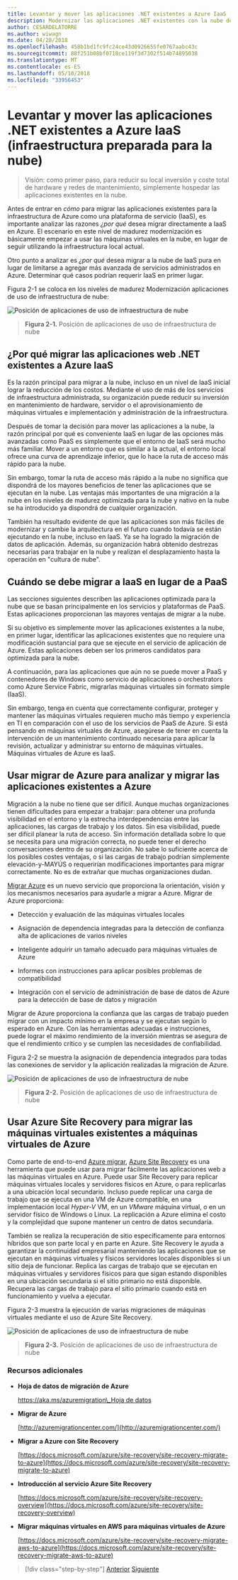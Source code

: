 ```yaml
---
title: Levantar y mover las aplicaciones .NET existentes a Azure IaaS (infraestructura preparada para la nube)
description: Modernizar las aplicaciones .NET existentes con la nube de Azure y los contenedores de Windows.
author: CESARDELATORRE
ms.author: wiwagn
ms.date: 04/28/2018
ms.openlocfilehash: 458b1bd1fc9fc24ce43d0926655fe0767aabc43c
ms.sourcegitcommit: 88f251b08bf0718ce119f3d7302f514b74895038
ms.translationtype: MT
ms.contentlocale: es-ES
ms.lasthandoff: 05/10/2018
ms.locfileid: "33956453"
---
```

# <a name="lift-and-shift-existing-net-apps-to-azure-iaas-cloud-infrastructure-ready"></a>Levantar y mover las aplicaciones .NET existentes a Azure IaaS (infraestructura preparada para la nube)

> Visión: como primer paso, para reducir su local inversión y coste total de hardware y redes de mantenimiento, simplemente hospedar las aplicaciones existentes en la nube.

Antes de entrar en *cómo* para migrar las aplicaciones existentes para la infraestructura de Azure como una plataforma de servicio (IaaS), es importante analizar las razones *¿por qué* desea migrar directamente a IaaS en Azure. El escenario en este nivel de madurez modernización es básicamente empezar a usar las máquinas virtuales en la nube, en lugar de seguir utilizando la infraestructura local actual.

Otro punto a analizar es *¿por qué* desea migrar a la nube de IaaS pura en lugar de limitarse a agregar más avanzada de servicios administrados en Azure. Determinar qué casos podrían requerir IaaS en primer lugar.

Figura 2-1 se coloca en los niveles de madurez Modernización aplicaciones de uso de infraestructura de nube:

![Posición de aplicaciones de uso de infraestructura de nube](./media/image2-1.png)

> **Figura 2-1.** Posición de aplicaciones de uso de infraestructura de nube

## <a name="why-migrate-existing-net-web-applications-to-azure-iaas"></a>¿Por qué migrar las aplicaciones web .NET existentes a Azure IaaS

Es la razón principal para migrar a la nube, incluso en un nivel de IaaS inicial lograr la reducción de los costos. Mediante el uso de más de los servicios de infraestructura administrada, su organización puede reducir su inversión en mantenimiento de hardware, servidor o el aprovisionamiento de máquinas virtuales e implementación y administración de la infraestructura.

Después de tomar la decisión para mover las aplicaciones a la nube, la razón principal por qué es conveniente IaaS en lugar de las opciones más avanzadas como PaaS es simplemente que el entorno de IaaS será mucho más familiar. Mover a un entorno que es similar a la actual, el entorno local ofrece una curva de aprendizaje inferior, que lo hace la ruta de acceso más rápido para la nube.

Sin embargo, tomar la ruta de acceso más rápido a la nube no significa que dispondrá de los mayores beneficios de tener las aplicaciones que se ejecutan en la nube. Las ventajas más importantes de una migración a la nube en los niveles de madurez optimizada para la nube y nativo en la nube se ha introducido ya dispondrá de cualquier organización.

También ha resultado evidente de que las aplicaciones son más fáciles de modernizar y cambie la arquitectura en el futuro cuando todavía se están ejecutando en la nube, incluso en IaaS. Ya se ha logrado la migración de datos de aplicación. Además, su organización habrá obtenido destrezas necesarias para trabajar en la nube y realizan el desplazamiento hasta la operación en "cultura de nube".

## <a name="when-to-migrate-to-iaas-instead-of-to-paas"></a>Cuándo se debe migrar a IaaS en lugar de a PaaS

Las secciones siguientes describen las aplicaciones optimizada para la nube que se basan principalmente en los servicios y plataformas de PaaS. Estas aplicaciones proporcionan las mayores ventajas de migrar a la nube. 

Si su objetivo es simplemente mover las aplicaciones existentes a la nube, en primer lugar, identificar las aplicaciones existentes que no requiere una modificación sustancial para que se ejecute en el servicio de aplicación de Azure. Estas aplicaciones deben ser los primeros candidatos para optimizada para la nube. 

A continuación, para las aplicaciones que aún no se puede mover a PaaS y contenedores de Windows como servicio de aplicaciones o orchestrators como Azure Service Fabric, migrarlas máquinas virtuales sin formato simple (IaaS). 

Sin embargo, tenga en cuenta que correctamente configurar, proteger y mantener las máquinas virtuales requieren mucho más tiempo y experiencia en TI en comparación con el uso de los servicios de PaaS de Azure. Si está pensando en máquinas virtuales de Azure, asegúrese de tener en cuenta la intervención de un mantenimiento continuado necesaria para aplicar la revisión, actualizar y administrar su entorno de máquinas virtuales. Máquinas virtuales de Azure es IaaS.

## <a name="use-azure-migrate-to-analyze-and-migrate-your-existing-applications-to-azure"></a>Usar migrar de Azure para analizar y migrar las aplicaciones existentes a Azure

Migración a la nube no tiene que ser difícil. Aunque muchas organizaciones tienen dificultades para empezar a trabajar: para obtener una profunda visibilidad en el entorno y la estrecha interdependencias entre las aplicaciones, las cargas de trabajo y los datos. Sin esa visibilidad, puede ser difícil planear la ruta de acceso. Sin información detallada sobre lo que se necesita para una migración correcta, no puede tener el derecho conversaciones dentro de su organización. No sabe lo suficiente acerca de los posibles costes ventajas, o si las cargas de trabajo podrían simplemente elevación-y-MAYÚS o requerirían modificaciones importantes para migrar correctamente. No es de extrañar que muchas organizaciones dudan.

[Migrar Azure](https://aka.ms/azuremigrate) es un nuevo servicio que proporciona la orientación, visión y los mecanismos necesarios para ayudarle a migrar a Azure. Migrar de Azure proporciona:

- Detección y evaluación de las máquinas virtuales locales

- Asignación de dependencia integradas para la detección de confianza alta de aplicaciones de varios niveles

- Inteligente adquirir un tamaño adecuado para máquinas virtuales de Azure

- Informes con instrucciones para aplicar posibles problemas de compatibilidad

- Integración con el servicio de administración de base de datos de Azure para la detección de base de datos y migración

Migrar de Azure proporciona la confianza que las cargas de trabajo pueden migrar con un impacto mínimo en la empresa y se ejecutan según lo esperado en Azure. Con las herramientas adecuadas e instrucciones, puede lograr el máximo rendimiento de la inversión mientras se asegura de que el rendimiento crítico y se cumplen las necesidades de confiabilidad.

Figura 2-2 se muestra la asignación de dependencia integrados para todas las conexiones de servidor y la aplicación realizadas la migración de Azure.

![Posición de aplicaciones de uso de infraestructura de nube](./media/image2-2.png)

> **Figura 2-2.** Posición de aplicaciones de uso de infraestructura de nube

## <a name="use-azure-site-recovery-to-migrate-your-existing-vms-to-azure-vms"></a>Usar Azure Site Recovery para migrar las máquinas virtuales existentes a máquinas virtuales de Azure

Como parte de end-to-end [Azure migrar](https://aka.ms/azuremigrate), [Azure Site Recovery](https://docs.microsoft.com/azure/site-recovery/site-recovery-overview) es una herramienta que puede usar para migrar fácilmente las aplicaciones web a las máquinas virtuales en Azure. Puede usar Site Recovery para replicar máquinas virtuales locales y servidores físicos en Azure, o para replicarlas a una ubicación local secundario. Incluso puede replicar una carga de trabajo que se ejecuta en una VM de Azure compatible, en una implementación local *Hyper-V* VM, en un *VMware* máquina virtual, o en un servidor físico de Windows o Linux. La replicación a Azure elimina el costo y la complejidad que supone mantener un centro de datos secundaria.

También se realiza la recuperación de sitio específicamente para entornos híbridos que son parte local y en parte en Azure. Site Recovery le ayuda a garantizar la continuidad empresarial manteniendo las aplicaciones que se ejecutan en máquinas virtuales y físicos servidores locales disponibles si un sitio deja de funcionar. Replica las cargas de trabajo que se ejecutan en máquinas virtuales y servidores físicos para que sigan estando disponibles en una ubicación secundaria si el sitio primario no está disponible. Recupera las cargas de trabajo para el sitio primario cuando está en funcionamiento y vuelva a ejecutar.

Figura 2-3 muestra la ejecución de varias migraciones de máquinas virtuales mediante el uso de Azure Site Recovery.

![Posición de aplicaciones de uso de infraestructura de nube](./media/image2-3.png)

> **Figura 2-3.** Posición de aplicaciones de uso de infraestructura de nube

### <a name="additional-resources"></a>Recursos adicionales

- **Hoja de datos de migración de Azure**

    [https://aka.ms/azuremigration\_Hoja de datos](https://aka.ms/azuremigration\_datasheet)

- **Migrar de Azure**

    [http://azuremigrationcenter.com/](http://azuremigrationcenter.com/)

- **Migrar a Azure con Site Recovery**

    [https://docs.microsoft.com/azure/site-recovery/site-recovery-migrate-to-azure](https://docs.microsoft.com/azure/site-recovery/site-recovery-migrate-to-azure)

- **Introducción al servicio Azure Site Recovery**

    [https://docs.microsoft.com/azure/site-recovery/site-recovery-overview](https://docs.microsoft.com/azure/site-recovery/site-recovery-overview)

- **Migrar máquinas virtuales en AWS para máquinas virtuales de Azure**

    [https://docs.microsoft.com/azure/site-recovery/site-recovery-migrate-aws-to-azure](https://docs.microsoft.com/azure/site-recovery/site-recovery-migrate-aws-to-azure)

>[!div class="step-by-step"]
[Anterior](index.md)
[Siguiente](migrate-your-relational-databases-to-azure.md)
